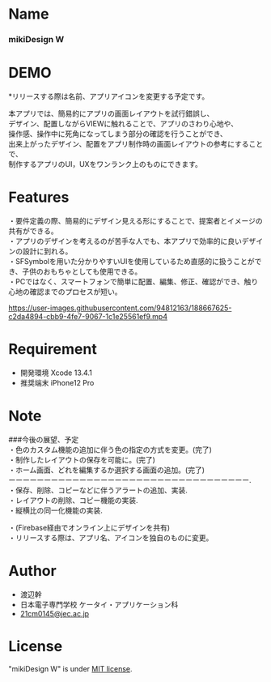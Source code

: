 # Name

### mikiDesign W

# DEMO

*リリースする際は名前、アプリアイコンを変更する予定です。    

本アプリでは、簡易的にアプリの画面レイアウトを試行錯誤し、    
デザイン、配置しながらVIEWに触れることで、アプリのさわり心地や、    
操作感、操作中に死角になってしまう部分の確認を行うことができ、    
出来上がったデザイン、配置をアプリ制作時の画面レイアウトの参考にすることで、     
制作するアプリのUI，UXをワンランク上のものにできます。    

# Features

・要件定義の際、簡易的にデザイン見える形にすることで、提案者とイメージの共有ができる。    
・アプリのデザインを考えるのが苦手な人でも、本アプリで効率的に良いデザインの設計に到れる。   
・SFSymbolを用いた分かりやすいUIを使用しているため直感的に扱うことができ、子供のおもちゃとしても使用できる。   
・PCではなく、スマートフォンで簡単に配置、編集、修正、確認ができ、触り心地の確認までのプロセスが短い。    


https://user-images.githubusercontent.com/94812163/188667625-c2da4894-cbb9-4fe7-9067-1c1e25561ef9.mp4


# Requirement

* 開発環境 Xcode 13.4.1    
* 推奨端末 iPhone12 Pro    

# Note

###今後の展望、予定    
・色のカスタム機能の追加に伴う色の指定の方式を変更。(完了)    
・制作したレイアウトの保存を可能に。(完了)        
・ホーム画面、どれを編集するか選択する画面の追加。(完了)    
ーーーーーーーーーーーーーーーーーーーーーーーーーーーーーーーーーー.   
・保存、削除、コピーなどに伴うアラートの追加、実装.   
・レイアウトの削除、コピー機能の実装.    
・縦横比の同一化機能の実装.    
      
・(Firebase経由でオンライン上にデザインを共有)    
・リリースする際は、アプリ名、アイコンを独自のものに変更。    

# Author

* 渡辺幹
* 日本電子専門学校 ケータイ・アプリケーション科
* 21cm0145@jec.ac.jp

# License

"mikiDesign W" is under [MIT license](https://en.wikipedia.org/wiki/MIT_License).
